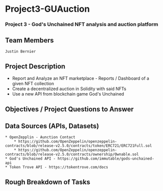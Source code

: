 # Project3-GUAuction
### Project 3 - God's Unchained NFT analysis and auction platform

## Team Members
    Justin Bernier

## Project Description
* Report and Analyze an NFT marketplace - Reports / Dashboard of a given NFT collection
* Create a decentralized auction in Solidity with said NFTs
* Use a new API from blockchain game God's Unchained 

## Objectives / Project Questions to Answer


## Data Sources (APIs, Datasets)
    * OpenZepplin - Aunction Contact
        * https://github.com/OpenZeppelin/openzeppelin-contracts/blob/release-v2.5.0/contracts/token/ERC721/ERC721Full.sol
        * https://github.com/OpenZeppelin/openzeppelin-contracts/blob/release-v2.5.0/contracts/ownership/Ownable.sol
    * God's Unchained API - https://github.com/immutable/gods-unchained-api
    * Token Trove API - https://tokentrove.com/docs
    
## Rough Breakdown of Tasks
    

